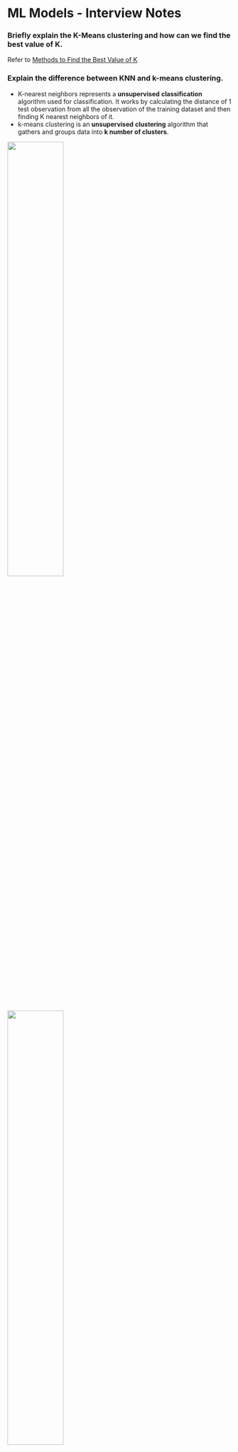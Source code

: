 # ML Models - Interview Notes

### Briefly explain the K-Means clustering and how can we find the best value of K.

Refer to [Methods to Find the Best Value of K](docs/ml/ml-algorithms.md#methods-to-find-the-best-value-of-k)

### Explain the difference between KNN and k-means clustering.

- K-nearest neighbors represents a **unsupervised** **classification** algorithm used for classification.  It works by calculating the distance of 1 test observation from all the observation of the training dataset and then finding K nearest neighbors of it.
- k-means clustering is an **unsupervised** **clustering** algorithm that gathers and groups data into **k number of clusters**.

<img src="https://www.kdnuggets.com/wp-content/uploads/popular-knn-metrics-0.png" width="50%" height="50%" />
<img src="https://pythonprogramminglanguage.com/wp-content/uploads/2019/07/clustering.png" width="50%" height="50%" />

### For k-means or kNN, why do we use Euclidean distance over Manhattan distance?
